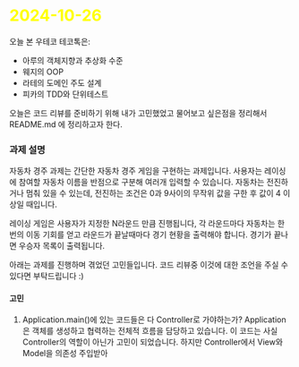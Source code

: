# <span style="color:yellow">2024-10-26</span>

오늘 본 우테코 테코톡은:
- 아루의 객체지향과 추상화 수준
- 웨지의 OOP
- 라테의 도메인 주도 설계
- 피카의 TDD와 단위테스트


오늘은 코드 리뷰를 준비하기 위해 내가 고민했었고 물어보고 싶은점을 정리해서 README.md 에 정리하고자 한다.


### 과제 설명
자동차 경주 과제는 간단한 자동차 경주 게임을 구현하는 과제입니다.
사용자는 레이싱에 참여할 자동차 이름을 반점으로 구분해 여러개 입력할 수 있습니다.
자동차는 전진하거나 멈춰 있을 수 있는데, 전진하는 조건은 0과 9사이의 무작위 값을 구한 후 값이 4 이상일 때입니다. 

레이싱 게임은 사용자가 지정한 N라운드 만큼 진행됩니다, 각 라운드마다 자동차는 한번의 이동 기회를 얻고 라운드가 끝날때마다 경기 현황을 출력해야 합니다. 경기가 끝나면 우승자 목록이 출력됩니다.

아래는 과제를 진행하며 겪었던 고민들입니다. 코드 리뷰중 이것에 대한 조언을 주실 수 있다면 부탁드립니다 :)

#### 고민
1. Application.main()에 있는 코드들은 다 Controller로 가야하는가?
	 Application은 객체를 생성하고 협력하는 전체적 흐름을 담당하고 있습니다. 이 코드는 사실 Controller의 역할이 아닌가 고민이 되었습니다. 하지만 Controller에서 View와 Model을 의존성 주입받아 
